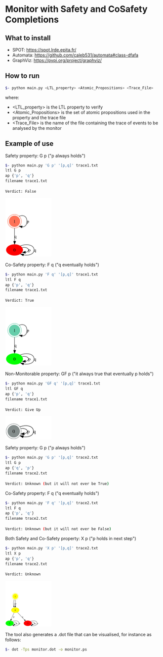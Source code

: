 # Monitor with Safety and CoSafety Completions

## What to install
- SPOT: https://spot.lrde.epita.fr/
- Automata: https://github.com/caleb531/automata#class-dfafa
- GraphViz: https://pypi.org/project/graphviz/

## How to run

```bash
$- python main.py <LTL_property> <Atomic_Propositions> <Trace_File>
```

where:
- <LTL_property> is the LTL property to verify
- <Atomic_Propositions> is the set of atomic propositions used in the property and the trace file
- <Trace_File> is the name of the file containing the trace of events to be analysed by the monitor

## Example of use

Safety property: G p ("p always holds")
```bash
$- python main.py 'G p' '[p,q]' trace1.txt
ltl G p
ap {'p', 'q'}
filename trace1.txt

Verdict: False
```
<img src="https://github.com/AngeloFerrando/MonitorWithSafetyAndCoSafetyCompletions/blob/main/img/Gp.jpg" width="150px">

Co-Safety property: F q ("q eventually holds")
```bash
$- python main.py 'F q' '[p,q]' trace1.txt
ltl F q
ap {'p', 'q'}
filename trace1.txt

Verdict: True
```
<img src="https://github.com/AngeloFerrando/MonitorWithSafetyAndCoSafetyCompletions/blob/main/img/Fq.jpg" width="150px">

Non-Monitorable property: GF p ("it always true that eventually p holds")
```bash
$- python main.py 'GF q' '[p,q]' trace1.txt
ltl GF q
ap {'p', 'q'}
filename trace1.txt

Verdict: Give Up
```
<img src="https://github.com/AngeloFerrando/MonitorWithSafetyAndCoSafetyCompletions/blob/main/img/GFp.jpg" width="150px">

Safety property: G p ("p always holds")
```bash
$- python main.py 'G p' '[p,q]' trace2.txt
ltl G p
ap {'q', 'p'}
filename trace2.txt

Verdict: Unknown (but it will not ever be True)
```

Co-Safety property: F q ("q eventually holds")
```bash
$- python main.py 'F q' '[p,q]' trace2.txt
ltl F q
ap {'p', 'q'}
filename trace2.txt

Verdict: Unknown (but it will not ever be False)
```

Both Safety and Co-Safety property: X p ("p holds in next step")
```bash
$- python main.py 'X p' '[p,q]' trace2.txt
ltl X p
ap {'p', 'q'}
filename trace2.txt

Verdict: Unknown
```
<img src="https://github.com/AngeloFerrando/MonitorWithSafetyAndCoSafetyCompletions/blob/main/img/Xp.jpg" width="150px">

The tool also generates a .dot file that can be visualised, for instance as follows:
```bash
$- dot -Tps monitor.dot -o monitor.ps
```
